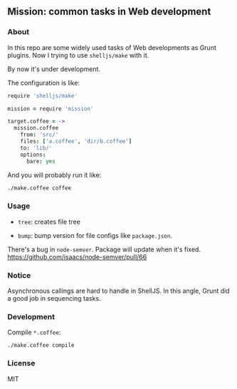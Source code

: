 
Mission: common tasks in Web development
------

### About

In this repo are some widely used tasks of Web developments as Grunt plugins.
Now I trying to use `shelljs/make` with it.

By now it's under development.

The configuration is like:

```coffee
require 'shelljs/make'

mission = require 'mission'

target.coffee = ->
  mission.coffee
    from: 'src/'
    files: ['a.coffee', 'dir/b.coffee']
    to: 'lib/'
    options:
      bare: yes
```

And you will probably run it like:

```bash
./make.coffee coffee
```

### Usage

* `tree`: creates file tree

* `bump`: bump version for file configs like `package.json`.

There's a bug in `node-semver`. Package will update when it's fixed.
https://github.com/isaacs/node-semver/pull/66


### Notice

Asynchronous callings are hard to handle in ShellJS.
In this angle, Grunt did a good job in sequencing tasks.

### Development

Compile `*.coffee`:

```
./make.coffee compile
```

### License

MIT